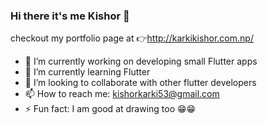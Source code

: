 ### Hi there it's me Kishor 👋

checkout my portfolio page at 👉http://karkikishor.com.np/

- 🔭 I’m currently working on developing small Flutter apps
- 🌱 I’m currently learning Flutter
- 👯 I’m looking to collaborate with other flutter developers 
- 📫 How to reach me: kishorkarki53@gmail.com
- ⚡ Fun fact: I am good at drawing too 😁😁

